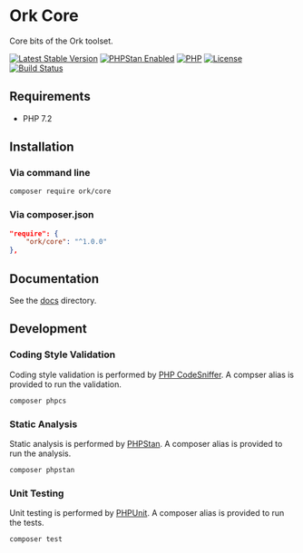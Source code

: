 # Ork Core

Core bits of the Ork toolset.

[![Latest Stable Version](https://img.shields.io/packagist/v/ork/core.svg?style=flat)](https://packagist.org/packages/ork/core)
[![PHPStan Enabled](https://img.shields.io/badge/PHPStan-max-brightgreen.svg?style=flat)](https://github.com/phpstan/phpstan)
[![PHP](https://img.shields.io/packagist/php-v/ork/core.svg?style=flat)](http://php.net)
[![License](https://img.shields.io/github/license/AlexHowansky/ork-core.svg?style=flat)](https://github.com/AlexHowansky/ork-core/blob/master/LICENSE)
[![Build Status](https://img.shields.io/travis/AlexHowansky/ork-core/master.svg?style=flat)](https://secure.travis-ci.org/AlexHowansky/ork-core)

## Requirements

* PHP 7.2

## Installation

### Via command line

```bash
composer require ork/core
```

### Via composer.json

```json
"require": {
    "ork/core": "^1.0.0"
},
```

## Documentation

See the [docs](docs/Index.md) directory.

## Development

### Coding Style Validation

Coding style validation is performed by [PHP CodeSniffer](https://github.com/squizlabs/PHP_CodeSniffer).
A compser alias is provided to run the validation.

```bash
composer phpcs
```

### Static Analysis

Static analysis is performed by [PHPStan](https://github.com/phpstan/phpstan).
A composer alias is provided to run the analysis.

```bash
composer phpstan
```

### Unit Testing

Unit testing is performed by [PHPUnit](https://github.com/sebastianbergmann/phpunit).
A composer alias is provided to run the tests.

```bash
composer test
```
